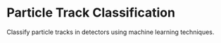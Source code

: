 # Particle Track Classification
Classify particle tracks in detectors using machine learning techniques.

